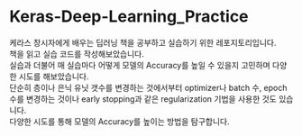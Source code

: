 # Keras-Deep-Learning_Practice
케라스 창시자에게 배우는 딥러닝 책을 공부하고 실습하기 위한 레포지토리입니다.</br>
책을 읽고 실습 코드를 작성해보았습니다.</br>
실습과 더불어 매 실습마다 어떻게 모델의 Accuracy를 높일 수 있을지 고민하며 다양한 시도를 해보았습니다.</br>
단순히 층이나 은닉 유닛 갯수를 변경하는 것에서부터 optimizer나 batch 수, epoch 수를 변경하는 것이나 early stopping과 같은 regularization 기법을 사용한 것도 있습니다.</br>
다양한 시도를 통해 모델의 Accuracy를 높이는 방법을 탐구합니다.
